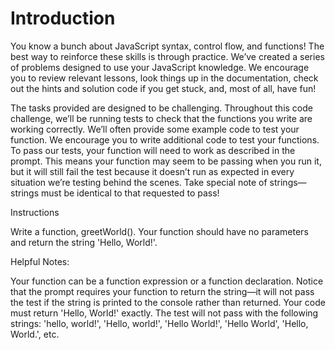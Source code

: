 # Introduction
You know a bunch about JavaScript syntax, control flow, and functions! The best way to reinforce these skills is through practice. We’ve created a series of problems designed to use your JavaScript knowledge. We encourage you to review relevant lessons, look things up in the documentation, check out the hints and solution code if you get stuck, and, most of all, have fun!

The tasks provided are designed to be challenging. Throughout this code challenge, we’ll be running tests to check that the functions you write are working correctly. We’ll often provide some example code to test your function. We encourage you to write additional code to test your functions. To pass our tests, your function will need to work as described in the prompt. This means your function may seem to be passing when you run it, but it will still fail the test because it doesn’t run as expected in every situation we’re testing behind the scenes. Take special note of strings—strings must be identical to that requested to pass!

Instructions

Write a function, greetWorld(). Your function should have no parameters and return the string 'Hello, World!'.

Helpful Notes:

Your function can be a function expression or a function declaration.
Notice that the prompt requires your function to return the string—it will not pass the test if the string is printed to the console rather than returned.
Your code must return 'Hello, World!' exactly. The test will not pass with the following strings: 'hello, world!', 'Hello, world!', 'Hello World!', 'Hello World', 'Hello, World.', etc.
